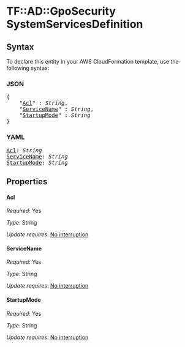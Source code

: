 # TF::AD::GpoSecurity SystemServicesDefinition

## Syntax

To declare this entity in your AWS CloudFormation template, use the following syntax:

### JSON

<pre>
{
    "<a href="#acl" title="Acl">Acl</a>" : <i>String</i>,
    "<a href="#servicename" title="ServiceName">ServiceName</a>" : <i>String</i>,
    "<a href="#startupmode" title="StartupMode">StartupMode</a>" : <i>String</i>
}
</pre>

### YAML

<pre>
<a href="#acl" title="Acl">Acl</a>: <i>String</i>
<a href="#servicename" title="ServiceName">ServiceName</a>: <i>String</i>
<a href="#startupmode" title="StartupMode">StartupMode</a>: <i>String</i>
</pre>

## Properties

#### Acl

_Required_: Yes

_Type_: String

_Update requires_: [No interruption](https://docs.aws.amazon.com/AWSCloudFormation/latest/UserGuide/using-cfn-updating-stacks-update-behaviors.html#update-no-interrupt)

#### ServiceName

_Required_: Yes

_Type_: String

_Update requires_: [No interruption](https://docs.aws.amazon.com/AWSCloudFormation/latest/UserGuide/using-cfn-updating-stacks-update-behaviors.html#update-no-interrupt)

#### StartupMode

_Required_: Yes

_Type_: String

_Update requires_: [No interruption](https://docs.aws.amazon.com/AWSCloudFormation/latest/UserGuide/using-cfn-updating-stacks-update-behaviors.html#update-no-interrupt)

